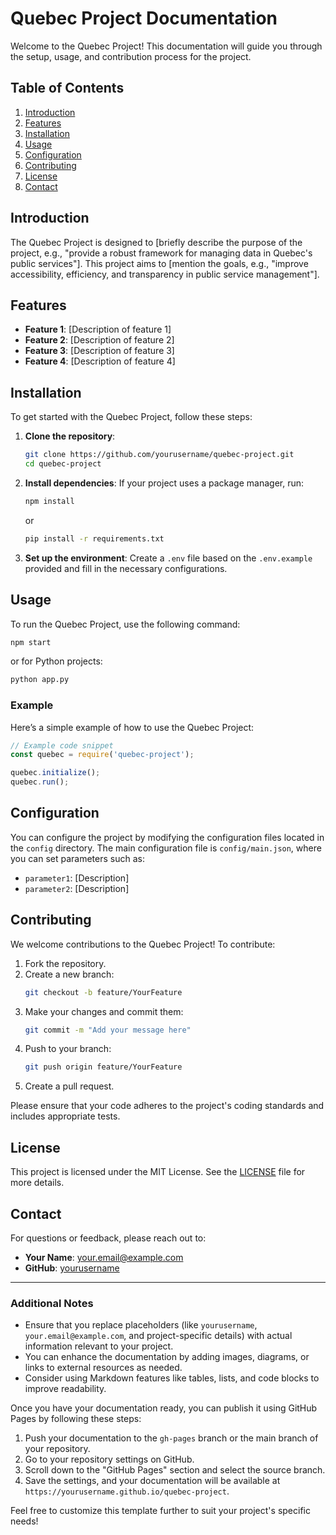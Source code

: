 # Quebec Project Documentation

Welcome to the Quebec Project! This documentation will guide you through the setup, usage, and contribution process for the project.

## Table of Contents

1. [Introduction](#introduction)
2. [Features](#features)
3. [Installation](#installation)
4. [Usage](#usage)
5. [Configuration](#configuration)
6. [Contributing](#contributing)
7. [License](#license)
8. [Contact](#contact)

## Introduction

The Quebec Project is designed to [briefly describe the purpose of the project, e.g., "provide a robust framework for managing data in Quebec's public services"]. This project aims to [mention the goals, e.g., "improve accessibility, efficiency, and transparency in public service management"].

## Features

- **Feature 1**: [Description of feature 1]
- **Feature 2**: [Description of feature 2]
- **Feature 3**: [Description of feature 3]
- **Feature 4**: [Description of feature 4]

## Installation

To get started with the Quebec Project, follow these steps:

1. **Clone the repository**:
   ```bash
   git clone https://github.com/yourusername/quebec-project.git
   cd quebec-project
   ```

2. **Install dependencies**:
   If your project uses a package manager, run:
   ```bash
   npm install
   ```
   or
   ```bash
   pip install -r requirements.txt
   ```

3. **Set up the environment**:
   Create a `.env` file based on the `.env.example` provided and fill in the necessary configurations.

## Usage

To run the Quebec Project, use the following command:

```bash
npm start
```

or for Python projects:

```bash
python app.py
```

### Example

Here’s a simple example of how to use the Quebec Project:

```javascript
// Example code snippet
const quebec = require('quebec-project');

quebec.initialize();
quebec.run();
```

## Configuration

You can configure the project by modifying the configuration files located in the `config` directory. The main configuration file is `config/main.json`, where you can set parameters such as:

- `parameter1`: [Description]
- `parameter2`: [Description]

## Contributing

We welcome contributions to the Quebec Project! To contribute:

1. Fork the repository.
2. Create a new branch:
   ```bash
   git checkout -b feature/YourFeature
   ```
3. Make your changes and commit them:
   ```bash
   git commit -m "Add your message here"
   ```
4. Push to your branch:
   ```bash
   git push origin feature/YourFeature
   ```
5. Create a pull request.

Please ensure that your code adheres to the project's coding standards and includes appropriate tests.

## License

This project is licensed under the MIT License. See the [LICENSE](LICENSE) file for more details.

## Contact

For questions or feedback, please reach out to:

- **Your Name**: [your.email@example.com](mailto:your.email@example.com)
- **GitHub**: [yourusername](https://github.com/yourusername)

---

### Additional Notes

- Ensure that you replace placeholders (like `yourusername`, `your.email@example.com`, and project-specific details) with actual information relevant to your project.
- You can enhance the documentation by adding images, diagrams, or links to external resources as needed.
- Consider using Markdown features like tables, lists, and code blocks to improve readability.

Once you have your documentation ready, you can publish it using GitHub Pages by following these steps:

1. Push your documentation to the `gh-pages` branch or the main branch of your repository.
2. Go to your repository settings on GitHub.
3. Scroll down to the "GitHub Pages" section and select the source branch.
4. Save the settings, and your documentation will be available at `https://yourusername.github.io/quebec-project`.

Feel free to customize this template further to suit your project's specific needs!